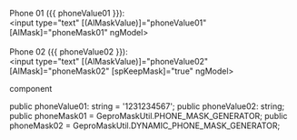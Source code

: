 



<span>Phone 01 ({{ phoneValue01 }}):</span><br>
<input type="text" [(AlMaskValue)]="phoneValue01" [AlMask]="phoneMask01" ngModel>
<br><br>
<span>Phone 02 ({{ phoneValue02 }}):</span><br>
<input type="text" [(AlMaskValue)]="phoneValue02" [AlMask]="phoneMask02" [spKeepMask]="true" ngModel>



component


  public phoneValue01: string = '1231234567';
  public phoneValue02: string;
  public phoneMask01 = GeproMaskUtil.PHONE_MASK_GENERATOR;
  public phoneMask02 = GeproMaskUtil.DYNAMIC_PHONE_MASK_GENERATOR;